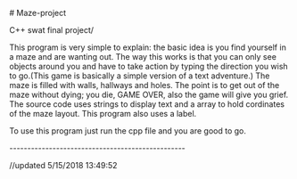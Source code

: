 <p># Maze-project</p>
<p>C++ swat final project/</p>
<p>This program is very simple to explain: the basic idea is you find yourself in a maze and are wanting out. The way this works is that you can only see objects around you and have to take action by typing the direction you wish to go.(This game is basically a simple version of a text adventure.) The maze is filled with walls, hallways and holes. The point is to get out of the maze without dying; you die, GAME OVER, also the game will give you grief.
The source code uses strings to display text and a array to hold cordinates of the maze layout. This program also uses a label.</p>
<p></p>
<p>To use this program just run the cpp file and you are good to go.</p>
<p>-------------------------------------------------</p>
<p>//updated 5/15/2018 13:49:52</p>
